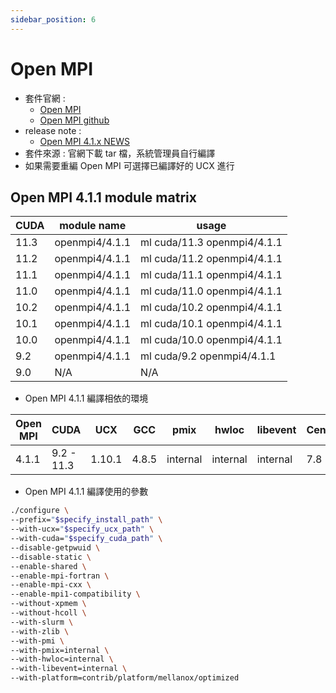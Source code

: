 ```yaml
---
sidebar_position: 6
---
```



# Open MPI


- 套件官網 : 
  - [Open MPI](https://www.open-mpi.org/)
  - [Open MPI github](https://github.com/open-mpi/ompi)
- release note : 
  - [Open MPI 4.1.x NEWS](https://raw.githubusercontent.com/open-mpi/ompi/v4.1.x/NEWS)
- 套件來源 : 官網下載 tar 檔，系統管理員自行編譯
- 如果需要重編 Open MPI 可選擇已編譯好的 UCX 進行

## Open MPI 4.1.1 module matrix 

| CUDA | module name    | usage                       |
| ---- | -------------- | --------------------------- |
| 11.3 | openmpi4/4.1.1 | ml cuda/11.3 openmpi4/4.1.1 |
| 11.2 | openmpi4/4.1.1 | ml cuda/11.2 openmpi4/4.1.1 |
| 11.1 | openmpi4/4.1.1 | ml cuda/11.1 openmpi4/4.1.1 |
| 11.0 | openmpi4/4.1.1 | ml cuda/11.0 openmpi4/4.1.1 |
| 10.2 | openmpi4/4.1.1 | ml cuda/10.2 openmpi4/4.1.1 |
| 10.1 | openmpi4/4.1.1 | ml cuda/10.1 openmpi4/4.1.1 |
| 10.0 | openmpi4/4.1.1 | ml cuda/10.0 openmpi4/4.1.1 |
| 9.2  | openmpi4/4.1.1 | ml cuda/9.2 openmpi4/4.1.1  |
| 9.0  | N/A            | N/A                         |


- Open MPI 4.1.1 編譯相依的環境

| Open MPI | CUDA       | UCX    | GCC   | pmix     | hwloc    | libevent | CentOS |
| -------- | ---------- | ------ | ----- | -------- | -------- | -------- | ------ |
| 4.1.1    | 9.2 - 11.3 | 1.10.1 | 4.8.5 | internal | internal | internal | 7.8    |

- Open MPI 4.1.1 編譯使用的參數
```bash
./configure \
--prefix="$specify_install_path" \
--with-ucx="$specify_ucx_path" \
--with-cuda="$specify_cuda_path" \
--disable-getpwuid \
--disable-static \
--enable-shared \
--enable-mpi-fortran \
--enable-mpi-cxx \
--enable-mpi1-compatibility \
--without-xpmem \
--without-hcoll \
--with-slurm \
--with-zlib \
--with-pmi \
--with-pmix=internal \
--with-hwloc=internal \
--with-libevent=internal \
--with-platform=contrib/platform/mellanox/optimized
```
